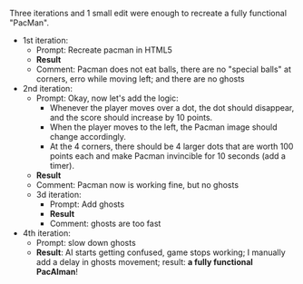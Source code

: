 Three iterations and 1 small edit were enough to recreate a fully functional "PacMan".

- 1st iteration:
    - Prompt: Recreate pacman in HTML5
    - **Result**
    - Comment: Pacman does not eat balls, there are no "special balls" at corners, erro while moving left; and there are no ghosts
- 2nd iteration:
    - Prompt: Okay, now let's add the logic:
        - Whenever the player moves over a dot, the dot should disappear, and the score should increase by 10 points.
        - When the player moves to the left, the Pacman image should change accordingly.
        - At the 4 corners, there should be 4 larger dots that are worth 100 points each and make Pacman invincible for 10 seconds (add a timer).
    - **Result**
    - Comment: Pacman now is working fine, but no ghosts
  - 3d iteration:
    - Prompt: Add ghosts
    - **Result**
    - Comment: ghosts are too fast
- 4th iteration:
    - Prompt: slow down ghosts
    - **Result**: AI starts getting confused, game stops working; I manually add a delay in ghosts movement; result: **a fully functional PacAIman**!
